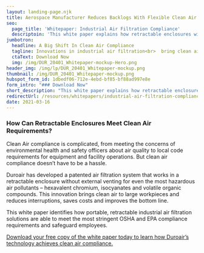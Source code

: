 ```yaml
---
layout: landing-page.njk
title: Aerospace Manufacturer Reduces Backlogs With Flexible Clean Air Workspace
seo:
  page_title: 'Whitepaper: Industrial Air Filtration Compliance'
  descriptoin: 'This white paper explains how retractable enclosures with unvented air filtration systems can meet stringent clean air compliance requirements.'
jumbotron:
  headline: A Big Shift In Clean Air Compliance
  tagline: Innovations in industrial air filtration<br>  bring clean air to large workpieces 
  ctaText: Download Now
  img: /img/DUR_20401_Whitepaper-mockup-Hero.png
header_img: /img/lp/DUR_20401_Whitepaper-mockup.png
thumbnail: /img/DUR_20401_Whitepaper-mockup.png
hubspot_form_id: 1dbedf06-712e-4ebd-bf85-bf88ad997e8e
form_intro: "### Download Now"
short_description: "This white paper explains how retractable enclosures with unvented air filtration systems can meet stringent clean air compliance requirements."
redirectUrl: /resources/whitepapers/industrial-air-filtration-compliance-success
date: 2021-03-16
---
```

### How Can Retractable Enclosures Meet Clean Air Requirements?


<p>Clean Air compliance is complicated, from meeting the concerns of environmental health and safety officers about air quality to local code requirements for equipment and facility operations. But clean air compliance doesn’t have to be a hassle. </p>
<p>
  
  Duroair has developed a patented air filtration system that works in a retractable enclosure without external venting for even the most hazardous air pollutants – hexavalent chromium, isocyanates and volatile organic compounds. This innovation brings clean air to large workpieces and reduces interruptions, saves costs and improves the bottom line. 
</p>
<p>
  
  This white paper identifies how portable, retractable industrial air filtration solutions are able to meet the most stringent OSHA and EPA compliance requirements and safeguard employees.
</p>

<a href="#form-container">Download your free copy of the white paper today to learn how Duroair’s technology achieves clean air compliance.</a>


